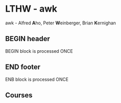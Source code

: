 # LTHW - awk

awk - Alfred **A**ho, Peter **W**einberger, Brian **K**ernighan

## BEGIN header
BEGIN block is processed ONCE

## END footer
ENB block is processed ONCE

## Courses
